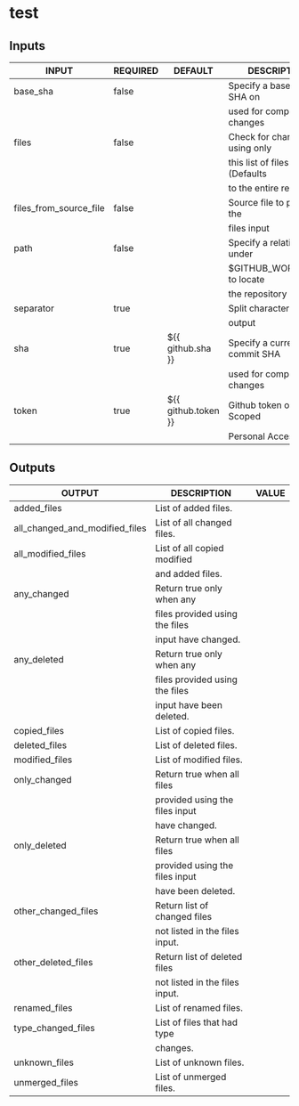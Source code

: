 # test

## Inputs

<!-- AUTO-DOC-INPUT:START - Do not remove or modify this section --> 

|         INPUT          | REQUIRED |       DEFAULT       |          DESCRIPTION           |
|------------------------|----------|---------------------|--------------------------------|
| base_sha               | false    |                     | Specify a base commit SHA on   |
|                        |          |                     | used for comparing changes     |
| files                  | false    |                     | Check for changes using only   |
|                        |          |                     | this list of files (Defaults   |
|                        |          |                     | to the entire repo)            |
| files_from_source_file | false    |                     | Source file to populate the    |
|                        |          |                     | files input                    |
| path                   | false    |                     | Specify a relative path under  |
|                        |          |                     | $GITHUB_WORKSPACE to locate    |
|                        |          |                     | the repository                 |
| separator              | true     |                     | Split character for array      |
|                        |          |                     | output                         |
| sha                    | true     | ${{ github.sha }}   | Specify a current commit SHA   |
|                        |          |                     | used for comparing changes     |
| token                  | true     | ${{ github.token }} | Github token or Repo Scoped    |
|                        |          |                     | Personal Access Token          |

<!-- AUTO-DOC-INPUT:END -->


















## Outputs

<!-- AUTO-DOC-OUTPUT:START - Do not remove or modify this section --> 

|             OUTPUT             |          DESCRIPTION           | VALUE |
|--------------------------------|--------------------------------|-------|
| added_files                    | List of added files.           |       |
| all_changed_and_modified_files | List of all changed files.     |       |
| all_modified_files             | List of all copied modified    |       |
|                                | and added files.               |       |
| any_changed                    | Return true only when any      |       |
|                                | files provided using the files |       |
|                                | input have changed.            |       |
| any_deleted                    | Return true only when any      |       |
|                                | files provided using the files |       |
|                                | input have been deleted.       |       |
| copied_files                   | List of copied files.          |       |
| deleted_files                  | List of deleted files.         |       |
| modified_files                 | List of modified files.        |       |
| only_changed                   | Return true when all files     |       |
|                                | provided using the files input |       |
|                                | have changed.                  |       |
| only_deleted                   | Return true when all files     |       |
|                                | provided using the files input |       |
|                                | have been deleted.             |       |
| other_changed_files            | Return list of changed files   |       |
|                                | not listed in the files input. |       |
| other_deleted_files            | Return list of deleted files   |       |
|                                | not listed in the files input. |       |
| renamed_files                  | List of renamed files.         |       |
| type_changed_files             | List of files that had type    |       |
|                                | changes.                       |       |
| unknown_files                  | List of unknown files.         |       |
| unmerged_files                 | List of unmerged files.        |       |

<!-- AUTO-DOC-OUTPUT:END -->
















